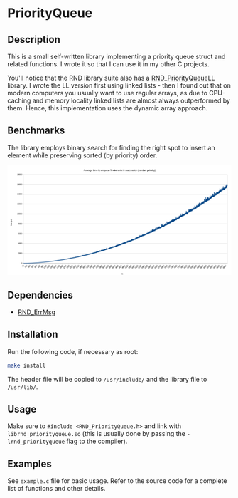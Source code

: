 # PriorityQueue

## Description

This is a small self-written library implementing a priority queue struct and related functions.
I wrote it so that I can use it in my other C projects.

You'll notice that the RND library suite also has a [RND\_PriorityQueueLL](https://github.com/randoragon/rnd-libs/tree/master/priorityqueueLL)
library. I wrote the LL version first using linked lists - then I found out that on modern computers
you usually want to use regular arrays, as due to CPU-caching and memory locality linked lists are
almost always outperformed by them. Hence, this implementation uses the dynamic array approach.

## Benchmarks

The library employs binary search for finding the right spot to insert an element while preserving
sorted (by priority) order.

![image](https://raw.githubusercontent.com/Randoragon/rnd-libs/master/priorityqueue/benchmark.png)

## Dependencies

- [RND\_ErrMsg](https://github.com/randoragon/rnd-libs/tree/master/errmsg)

## Installation

Run the following code, if necessary as root:

```sh
make install
```

The header file will be copied to `/usr/include/` and the library file to `/usr/lib/`.

## Usage

Make sure to `#include <RND_PriorityQueue.h>` and link with `librnd_priorityqueue.so` (this is usually
done by passing the `-lrnd_priorityqueue` flag to the compiler).

## Examples

See `example.c` file for basic usage. Refer to the source code for a complete list of functions
and other details.
